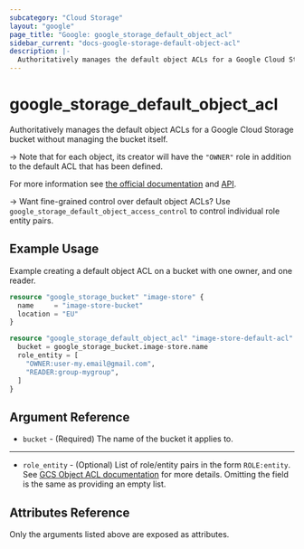 ```yaml
---
subcategory: "Cloud Storage"
layout: "google"
page_title: "Google: google_storage_default_object_acl"
sidebar_current: "docs-google-storage-default-object-acl"
description: |-
  Authoritatively manages the default object ACLs for a Google Cloud Storage bucket
---
```


# google\_storage\_default\_object\_acl

Authoritatively manages the default object ACLs for a Google Cloud Storage bucket
without managing the bucket itself.

-> Note that for each object, its creator will have the `"OWNER"` role in addition
to the default ACL that has been defined.

For more information see
[the official documentation](https://cloud.google.com/storage/docs/access-control/lists) 
and 
[API](https://cloud.google.com/storage/docs/json_api/v1/defaultObjectAccessControls).

-> Want fine-grained control over default object ACLs? Use `google_storage_default_object_access_control`
to control individual role entity pairs.

## Example Usage

Example creating a default object ACL on a bucket with one owner, and one reader.

```terraform
resource "google_storage_bucket" "image-store" {
  name     = "image-store-bucket"
  location = "EU"
}

resource "google_storage_default_object_acl" "image-store-default-acl" {
  bucket = google_storage_bucket.image-store.name
  role_entity = [
    "OWNER:user-my.email@gmail.com",
    "READER:group-mygroup",
  ]
}
```

## Argument Reference

* `bucket` - (Required) The name of the bucket it applies to.

---

* `role_entity` - (Optional) List of role/entity pairs in the form `ROLE:entity`.
See [GCS Object ACL documentation](https://cloud.google.com/storage/docs/json_api/v1/objectAccessControls) for more details.
Omitting the field is the same as providing an empty list.

## Attributes Reference

Only the arguments listed above are exposed as attributes.
